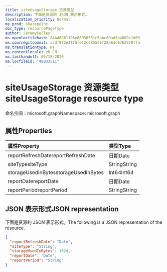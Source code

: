 ```yaml
---
title: siteUsageStorage 资源类型
description: 下面是资源的 JSON 表示形式。
localization_priority: Normal
ms.prod: sharepoint
doc_type: resourcePageType
author: JeremyKelley
ms.openlocfilehash: 84b46861196e8893655fc5abc69ad1d4809cfd03
ms.sourcegitcommit: acdf972e2f25fef2c6855f6f28a63c0762228ffa
ms.translationtype: MT
ms.contentlocale: zh-CN
ms.lasthandoff: 09/18/2020
ms.locfileid: "48033511"
---
```

# <a name="siteusagestorage-resource-type"></a><span data-ttu-id="828e2-103">siteUsageStorage 资源类型</span><span class="sxs-lookup"><span data-stu-id="828e2-103">siteUsageStorage resource type</span></span>

<span data-ttu-id="828e2-104">命名空间：microsoft.graph</span><span class="sxs-lookup"><span data-stu-id="828e2-104">Namespace: microsoft.graph</span></span>

## <a name="properties"></a><span data-ttu-id="828e2-105">属性</span><span class="sxs-lookup"><span data-stu-id="828e2-105">Properties</span></span>

| <span data-ttu-id="828e2-106">属性</span><span class="sxs-lookup"><span data-stu-id="828e2-106">Property</span></span>           | <span data-ttu-id="828e2-107">类型</span><span class="sxs-lookup"><span data-stu-id="828e2-107">Type</span></span>   |
| :----------------- | :----- |
| <span data-ttu-id="828e2-108">reportRefreshDate</span><span class="sxs-lookup"><span data-stu-id="828e2-108">reportRefreshDate</span></span>  | <span data-ttu-id="828e2-109">日期</span><span class="sxs-lookup"><span data-stu-id="828e2-109">Date</span></span>   |
| <span data-ttu-id="828e2-110">siteType</span><span class="sxs-lookup"><span data-stu-id="828e2-110">siteType</span></span>           | <span data-ttu-id="828e2-111">String</span><span class="sxs-lookup"><span data-stu-id="828e2-111">String</span></span> |
| <span data-ttu-id="828e2-112">storageUsedInBytes</span><span class="sxs-lookup"><span data-stu-id="828e2-112">storageUsedInBytes</span></span> | <span data-ttu-id="828e2-113">Int64</span><span class="sxs-lookup"><span data-stu-id="828e2-113">Int64</span></span>  |
| <span data-ttu-id="828e2-114">reportDate</span><span class="sxs-lookup"><span data-stu-id="828e2-114">reportDate</span></span>         | <span data-ttu-id="828e2-115">日期</span><span class="sxs-lookup"><span data-stu-id="828e2-115">Date</span></span>   |
| <span data-ttu-id="828e2-116">reportPeriod</span><span class="sxs-lookup"><span data-stu-id="828e2-116">reportPeriod</span></span>       | <span data-ttu-id="828e2-117">String</span><span class="sxs-lookup"><span data-stu-id="828e2-117">String</span></span> |

## <a name="json-representation"></a><span data-ttu-id="828e2-118">JSON 表示形式</span><span class="sxs-lookup"><span data-stu-id="828e2-118">JSON representation</span></span>

<span data-ttu-id="828e2-119">下面是资源的 JSON 表示形式。</span><span class="sxs-lookup"><span data-stu-id="828e2-119">The following is a JSON representation of the resource.</span></span>

<!-- {
  "blockType": "resource",
  "@odata.type": "microsoft.graph.siteUsageStorage"
} -->

```json
{
  "reportRefreshDate": "Date",
  "siteType": "String",
  "storageUsedInBytes": 1024,
  "reportDate": "Date",
  "reportPeriod": "String"
}
```


